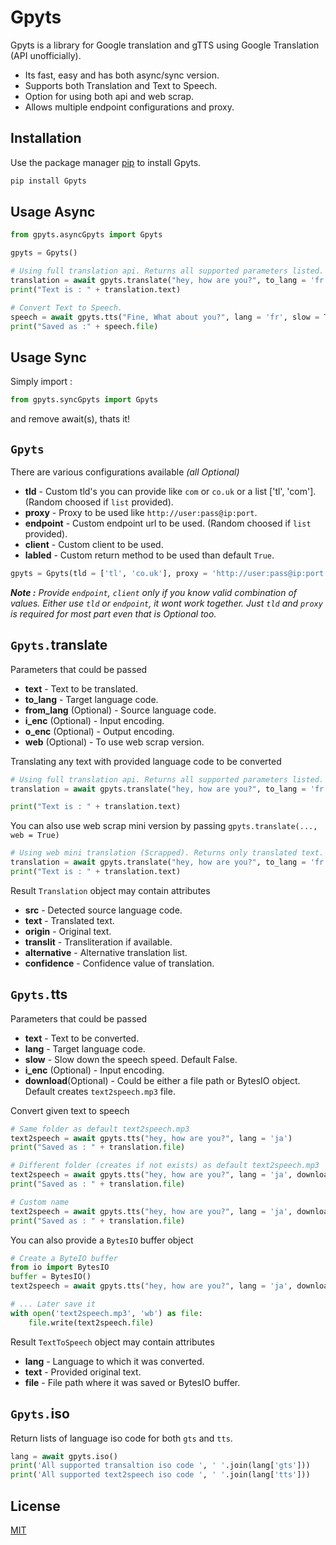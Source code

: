 # Gpyts

Gpyts is a library for Google translation and gTTS using Google Translation (API unofficially).

* Its fast, easy and has both async/sync version.
* Supports both Translation and Text to Speech.
* Option for using both api and web scrap.
* Allows multiple endpoint configurations and proxy.

## Installation

Use the package manager [pip](https://pip.pypa.io/en/stable/) to install Gpyts.

```bash
pip install Gpyts
```

## Usage Async

```python
from gpyts.asyncGpyts import Gpyts

gpyts = Gpyts()

# Using full translation api. Returns all supported parameters listed.
translation = await gpyts.translate("hey, how are you?", to_lang = 'fr')
print("Text is : " + translation.text)

# Convert Text to Speech.
speech = await gpyts.tts("Fine, What about you?", lang = 'fr', slow = True, download = 'tts.mp3')
print("Saved as :" + speech.file)
```

## Usage Sync
Simply import : 
```python
from gpyts.syncGpyts import Gpyts
```
and remove await(s), thats it!

## `Gpyts`
There are various configurations available _(all Optional)_
* **tld**  - Custom tld's you can provide like `com` or `co.uk` or a list ['tl', 'com']. (Random choosed if `list` provided).
* **proxy** - Proxy to be used like `http://user:pass@ip:port`.
* **endpoint** - Custom endpoint url to be used. (Random choosed if `list` provided).
* **client** - Custom client to be used.
* **labled** - Custom return method to be used than default `True`.

```python
gpyts = Gpyts(tld = ['tl', 'co.uk'], proxy = 'http://user:pass@ip:port')
```

_**Note :**
    Provide `endpoint`, `client` only if you know valid combination of values. Either use `tld` or `endpoint`, it wont work together. Just `tld` and `proxy` is required for most part even that is Optional too._




## `Gpyts.`translate
Parameters that could be passed
* **text** - Text to be translated.
* **to_lang** - Target language code.
* **from_lang** (Optional) - Source language code.
* **i_enc** (Optional) - Input encoding.
* **o_enc** (Optional) - Output encoding.
* **web** (Optional) - To use web scrap version.

Translating any text with provided language code to be converted
```python
# Using full translation api. Returns all supported parameters listed.
translation = await gpyts.translate("hey, how are you?", to_lang = 'fr')

print("Text is : " + translation.text)
```
You can also use web scrap mini version by passing `gpyts.translate(..., web = True)`

```python
# Using web mini translation (Scrapped). Returns only translated text.
translation = await gpyts.translate("hey, how are you?", to_lang = 'fr', web = True)
print("Text is : " + translation.text)
```
Result `Translation` object may contain attributes
* **src**  - Detected source language code.
* **text** - Translated text.
* **origin** - Original text.
* **translit** - Transliteration if available.
* **alternative** - Alternative translation list.
* **confidence** - Confidence value of translation.

##  `Gpyts.`tts
Parameters that could be passed
* **text** - Text to be converted.
* **lang** - Target language code.
* **slow** - Slow down the speech speed. Default False.
* **i_enc** (Optional) - Input encoding.
* **download**(Optional) - Could be either a file path or BytesIO object. Default creates `text2speech.mp3` file.

Convert given text to speech
```python
# Same folder as default text2speech.mp3
text2speech = await gpyts.tts("hey, how are you?", lang = 'ja')
print("Saved as : " + translation.file) 

# Different folder (creates if not exists) as default text2speech.mp3
text2speech = await gpyts.tts("hey, how are you?", lang = 'ja', download = './saves/tts/')
print("Saved as : " + translation.file) 

# Custom name
text2speech = await gpyts.tts("hey, how are you?", lang = 'ja', download = './tts.mp3')
print("Saved as : " + translation.file)
```
You can also provide a `BytesIO` buffer object

```python
# Create a ByteIO buffer
from io import BytesIO
buffer = BytesIO()
text2speech = await gpyts.tts("hey, how are you?", lang = 'ja', download = buffer)

# ... Later save it
with open('text2speech.mp3', 'wb') as file:
    file.write(text2speech.file)
```
Result `TextToSpeech` object may contain attributes
* **lang** - Language to which it was converted.
* **text** - Provided original text.
* **file** - File path where it was saved or BytesIO buffer.

##  `Gpyts.`iso
Return lists of language iso code for both `gts` and `tts`.

```python
lang = await gpyts.iso()
print('All supported transaltion iso code ', ' '.join(lang['gts']))
print('All supported text2speech iso code ', ' '.join(lang['tts']))
```

## License
[MIT](https://github.com/Ripeey/Gpyts/blob/main/LICENSE)
